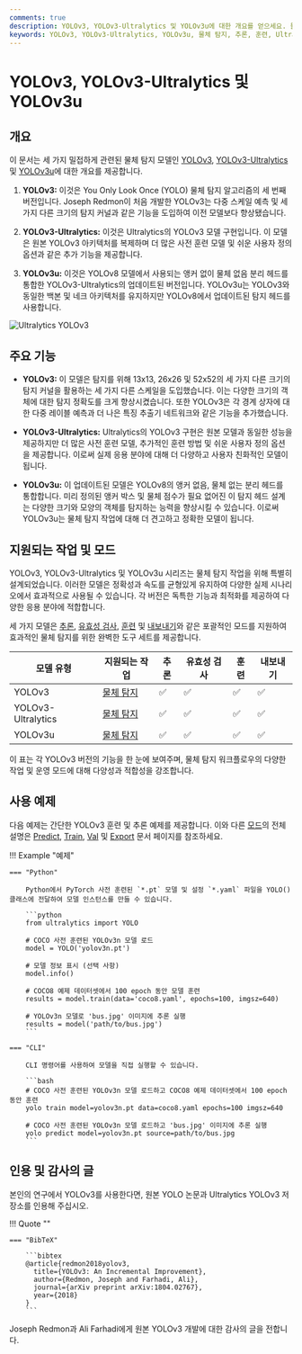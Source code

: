 ```yaml
---
comments: true
description: YOLOv3, YOLOv3-Ultralytics 및 YOLOv3u에 대한 개요를 얻으세요. 물체 탐지를 위한 주요 기능, 사용법 및 지원 작업에 대해 알아보세요.
keywords: YOLOv3, YOLOv3-Ultralytics, YOLOv3u, 물체 탐지, 추론, 훈련, Ultralytics
---
```


# YOLOv3, YOLOv3-Ultralytics 및 YOLOv3u

## 개요

이 문서는 세 가지 밀접하게 관련된 물체 탐지 모델인 [YOLOv3](https://pjreddie.com/darknet/yolo/), [YOLOv3-Ultralytics](https://github.com/ultralytics/yolov3) 및 [YOLOv3u](https://github.com/ultralytics/ultralytics)에 대한 개요를 제공합니다.

1. **YOLOv3:** 이것은 You Only Look Once (YOLO) 물체 탐지 알고리즘의 세 번째 버전입니다. Joseph Redmon이 처음 개발한 YOLOv3는 다중 스케일 예측 및 세 가지 다른 크기의 탐지 커널과 같은 기능을 도입하여 이전 모델보다 향상됐습니다.

2. **YOLOv3-Ultralytics:** 이것은 Ultralytics의 YOLOv3 모델 구현입니다. 이 모델은 원본 YOLOv3 아키텍처를 복제하며 더 많은 사전 훈련 모델 및 쉬운 사용자 정의 옵션과 같은 추가 기능을 제공합니다.

3. **YOLOv3u:** 이것은 YOLOv8 모델에서 사용되는 앵커 없이 물체 없음 분리 헤드를 통합한 YOLOv3-Ultralytics의 업데이트된 버전입니다. YOLOv3u는 YOLOv3와 동일한 백본 및 네크 아키텍처를 유지하지만 YOLOv8에서 업데이트된 탐지 헤드를 사용합니다.

![Ultralytics YOLOv3](https://raw.githubusercontent.com/ultralytics/assets/main/yolov3/banner-yolov3.png)

## 주요 기능

- **YOLOv3:** 이 모델은 탐지를 위해 13x13, 26x26 및 52x52의 세 가지 다른 크기의 탐지 커널을 활용하는 세 가지 다른 스케일을 도입했습니다. 이는 다양한 크기의 객체에 대한 탐지 정확도를 크게 향상시켰습니다. 또한 YOLOv3은 각 경계 상자에 대한 다중 레이블 예측과 더 나은 특징 추출기 네트워크와 같은 기능을 추가했습니다.

- **YOLOv3-Ultralytics:** Ultralytics의 YOLOv3 구현은 원본 모델과 동일한 성능을 제공하지만 더 많은 사전 훈련 모델, 추가적인 훈련 방법 및 쉬운 사용자 정의 옵션을 제공합니다. 이로써 실제 응용 분야에 대해 더 다양하고 사용자 친화적인 모델이 됩니다.

- **YOLOv3u:** 이 업데이트된 모델은 YOLOv8의 앵커 없음, 물체 없는 분리 헤드를 통합합니다. 미리 정의된 앵커 박스 및 물체 점수가 필요 없어진 이 탐지 헤드 설계는 다양한 크기와 모양의 객체를 탐지하는 능력을 향상시킬 수 있습니다. 이로써 YOLOv3u는 물체 탐지 작업에 대해 더 견고하고 정확한 모델이 됩니다.

## 지원되는 작업 및 모드

YOLOv3, YOLOv3-Ultralytics 및 YOLOv3u 시리즈는 물체 탐지 작업을 위해 특별히 설계되었습니다. 이러한 모델은 정확성과 속도를 균형있게 유지하여 다양한 실제 시나리오에서 효과적으로 사용될 수 있습니다. 각 버전은 독특한 기능과 최적화를 제공하여 다양한 응용 분야에 적합합니다.

세 가지 모델은 [추론](../modes/predict.md), [유효성 검사](../modes/val.md), [훈련](../modes/train.md) 및 [내보내기](../modes/export.md)와 같은 포괄적인 모드를 지원하여 효과적인 물체 탐지를 위한 완벽한 도구 세트를 제공합니다.

| 모델 유형              | 지원되는 작업                     | 추론 | 유효성 검사 | 훈련 | 내보내기 |
|--------------------|-----------------------------|----|--------|----|------|
| YOLOv3             | [물체 탐지](../tasks/detect.md) | ✅  | ✅      | ✅  | ✅    |
| YOLOv3-Ultralytics | [물체 탐지](../tasks/detect.md) | ✅  | ✅      | ✅  | ✅    |
| YOLOv3u            | [물체 탐지](../tasks/detect.md) | ✅  | ✅      | ✅  | ✅    |

이 표는 각 YOLOv3 버전의 기능을 한 눈에 보여주며, 물체 탐지 워크플로우의 다양한 작업 및 운영 모드에 대해 다양성과 적합성을 강조합니다.

## 사용 예제

다음 예제는 간단한 YOLOv3 훈련 및 추론 예제를 제공합니다. 이와 다른 [모드](../modes/index.md)의 전체 설명은 [Predict](../modes/predict.md), [Train](../modes/train.md), [Val](../modes/val.md) 및 [Export](../modes/export.md) 문서 페이지를 참조하세요.

!!! Example "예제"

    === "Python"

        Python에서 PyTorch 사전 훈련된 `*.pt` 모델 및 설정 `*.yaml` 파일을 YOLO() 클래스에 전달하여 모델 인스턴스를 만들 수 있습니다.

        ```python
        from ultralytics import YOLO

        # COCO 사전 훈련된 YOLOv3n 모델 로드
        model = YOLO('yolov3n.pt')

        # 모델 정보 표시 (선택 사항)
        model.info()

        # COCO8 예제 데이터셋에서 100 epoch 동안 모델 훈련
        results = model.train(data='coco8.yaml', epochs=100, imgsz=640)

        # YOLOv3n 모델로 'bus.jpg' 이미지에 추론 실행
        results = model('path/to/bus.jpg')
        ```

    === "CLI"

        CLI 명령어를 사용하여 모델을 직접 실행할 수 있습니다.

        ```bash
        # COCO 사전 훈련된 YOLOv3n 모델 로드하고 COCO8 예제 데이터셋에서 100 epoch 동안 훈련
        yolo train model=yolov3n.pt data=coco8.yaml epochs=100 imgsz=640

        # COCO 사전 훈련된 YOLOv3n 모델 로드하고 'bus.jpg' 이미지에 추론 실행
        yolo predict model=yolov3n.pt source=path/to/bus.jpg
        ```

## 인용 및 감사의 글

본인의 연구에서 YOLOv3를 사용한다면, 원본 YOLO 논문과 Ultralytics YOLOv3 저장소를 인용해 주십시오.

!!! Quote ""

    === "BibTeX"

        ```bibtex
        @article{redmon2018yolov3,
          title={YOLOv3: An Incremental Improvement},
          author={Redmon, Joseph and Farhadi, Ali},
          journal={arXiv preprint arXiv:1804.02767},
          year={2018}
        }
        ```

Joseph Redmon과 Ali Farhadi에게 원본 YOLOv3 개발에 대한 감사의 글을 전합니다.
